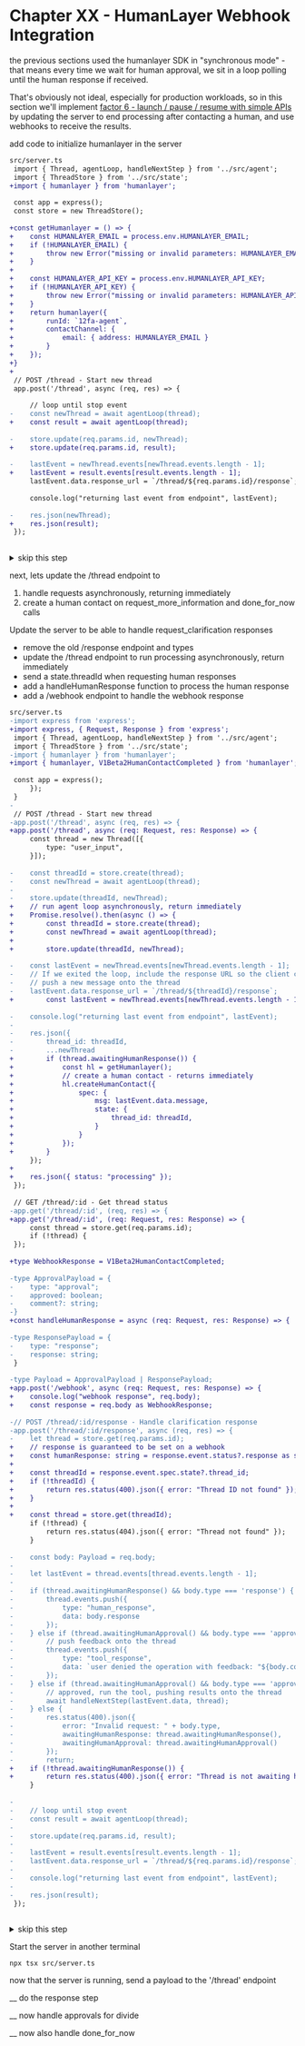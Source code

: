 # Chapter XX - HumanLayer Webhook Integration

the previous sections used the humanlayer SDK in "synchronous mode" - that 
means every time we wait for human approval, we sit in a loop 
polling until the human response if received.

That's obviously not ideal, especially for production workloads,
so in this section we'll implement [factor 6 - launch / pause / resume with simple APIs](https://github.com/humanlayer/12-factor-agents/blob/main/content/factor-6-launch-pause-resume.md)
by updating the server to end processing after contacting a human, and use webhooks to receive the results. 


add code to initialize humanlayer in the server


```diff
src/server.ts
 import { Thread, agentLoop, handleNextStep } from '../src/agent';
 import { ThreadStore } from '../src/state';
+import { humanlayer } from 'humanlayer';
 
 const app = express();
 const store = new ThreadStore();
 
+const getHumanlayer = () => {
+    const HUMANLAYER_EMAIL = process.env.HUMANLAYER_EMAIL;
+    if (!HUMANLAYER_EMAIL) {
+        throw new Error("missing or invalid parameters: HUMANLAYER_EMAIL");
+    }
+
+    const HUMANLAYER_API_KEY = process.env.HUMANLAYER_API_KEY;
+    if (!HUMANLAYER_API_KEY) {
+        throw new Error("missing or invalid parameters: HUMANLAYER_API_KEY");
+    }
+    return humanlayer({
+        runId: `12fa-agent`,
+        contactChannel: {
+            email: { address: HUMANLAYER_EMAIL }
+        }
+    });
+}
+
 // POST /thread - Start new thread
 app.post('/thread', async (req, res) => {
     
     // loop until stop event
-    const newThread = await agentLoop(thread);
+    const result = await agentLoop(thread);
 
-    store.update(req.params.id, newThread);
+    store.update(req.params.id, result);
 
-    lastEvent = newThread.events[newThread.events.length - 1];
+    lastEvent = result.events[result.events.length - 1];
     lastEvent.data.response_url = `/thread/${req.params.id}/response`;
 
     console.log("returning last event from endpoint", lastEvent);
     
-    res.json(newThread);
+    res.json(result);
 });
 
```

<details>
<summary>skip this step</summary>

    cp ./walkthrough/12-1-server-init.ts src/server.ts

</details>

next, lets update the /thread endpoint to 
  
1. handle requests asynchronously, returning immediately
2. create a human contact on request_more_information and done_for_now calls


Update the server to be able to handle request_clarification responses

- remove the old /response endpoint and types
- update the /thread endpoint to run processing asynchronously, return immediately
- send a state.threadId when requesting human responses
- add a handleHumanResponse function to process the human response
- add a /webhook endpoint to handle the webhook response


```diff
src/server.ts
-import express from 'express';
+import express, { Request, Response } from 'express';
 import { Thread, agentLoop, handleNextStep } from '../src/agent';
 import { ThreadStore } from '../src/state';
-import { humanlayer } from 'humanlayer';
+import { humanlayer, V1Beta2HumanContactCompleted } from 'humanlayer';
 
 const app = express();
     });
 }
-
 // POST /thread - Start new thread
-app.post('/thread', async (req, res) => {
+app.post('/thread', async (req: Request, res: Response) => {
     const thread = new Thread([{
         type: "user_input",
     }]);
     
-    const threadId = store.create(thread);
-    const newThread = await agentLoop(thread);
-    
-    store.update(threadId, newThread);
+    // run agent loop asynchronously, return immediately
+    Promise.resolve().then(async () => {
+        const threadId = store.create(thread);
+        const newThread = await agentLoop(thread);
+        
+        store.update(threadId, newThread);
 
-    const lastEvent = newThread.events[newThread.events.length - 1];
-    // If we exited the loop, include the response URL so the client can
-    // push a new message onto the thread
-    lastEvent.data.response_url = `/thread/${threadId}/response`;
+        const lastEvent = newThread.events[newThread.events.length - 1];
 
-    console.log("returning last event from endpoint", lastEvent);
-
-    res.json({ 
-        thread_id: threadId,
-        ...newThread 
+        if (thread.awaitingHumanResponse()) {
+            const hl = getHumanlayer();
+            // create a human contact - returns immediately
+            hl.createHumanContact({
+                spec: {
+                    msg: lastEvent.data.message,
+                    state: {
+                        thread_id: threadId,
+                    }
+                }
+            });
+        }
     });
+
+    res.json({ status: "processing" });
 });
 
 // GET /thread/:id - Get thread status
-app.get('/thread/:id', (req, res) => {
+app.get('/thread/:id', (req: Request, res: Response) => {
     const thread = store.get(req.params.id);
     if (!thread) {
 });
 
+type WebhookResponse = V1Beta2HumanContactCompleted;
 
-type ApprovalPayload = {
-    type: "approval";
-    approved: boolean;
-    comment?: string;
-}
+const handleHumanResponse = async (req: Request, res: Response) => {
 
-type ResponsePayload = {
-    type: "response";
-    response: string;
 }
 
-type Payload = ApprovalPayload | ResponsePayload;
+app.post('/webhook', async (req: Request, res: Response) => {
+    console.log("webhook response", req.body);
+    const response = req.body as WebhookResponse;
 
-// POST /thread/:id/response - Handle clarification response
-app.post('/thread/:id/response', async (req, res) => {
-    let thread = store.get(req.params.id);
+    // response is guaranteed to be set on a webhook
+    const humanResponse: string = response.event.status?.response as string;
+
+    const threadId = response.event.spec.state?.thread_id;
+    if (!threadId) {
+        return res.status(400).json({ error: "Thread ID not found" });
+    }
+
+    const thread = store.get(threadId);
     if (!thread) {
         return res.status(404).json({ error: "Thread not found" });
     }
 
-    const body: Payload = req.body;
-
-    let lastEvent = thread.events[thread.events.length - 1];
-
-    if (thread.awaitingHumanResponse() && body.type === 'response') {
-        thread.events.push({
-            type: "human_response",
-            data: body.response
-        });
-    } else if (thread.awaitingHumanApproval() && body.type === 'approval' && !body.approved) {
-        // push feedback onto the thread
-        thread.events.push({
-            type: "tool_response",
-            data: `user denied the operation with feedback: "${body.comment}"`
-        });
-    } else if (thread.awaitingHumanApproval() && body.type === 'approval' && body.approved) {
-        // approved, run the tool, pushing results onto the thread
-        await handleNextStep(lastEvent.data, thread);
-    } else {
-        res.status(400).json({
-            error: "Invalid request: " + body.type,
-            awaitingHumanResponse: thread.awaitingHumanResponse(),
-            awaitingHumanApproval: thread.awaitingHumanApproval()
-        });
-        return;
+    if (!thread.awaitingHumanResponse()) {
+        return res.status(400).json({ error: "Thread is not awaiting human response" });
     }
 
-    
-    // loop until stop event
-    const result = await agentLoop(thread);
-
-    store.update(req.params.id, result);
-
-    lastEvent = result.events[result.events.length - 1];
-    lastEvent.data.response_url = `/thread/${req.params.id}/response`;
-
-    console.log("returning last event from endpoint", lastEvent);
-    
-    res.json(result);
 });
 
```

<details>
<summary>skip this step</summary>

    cp ./walkthrough/12a-server.ts src/server.ts

</details>

Start the server in another terminal

    npx tsx src/server.ts

now that the server is running, send a payload to the '/thread' endpoint


__ do the response step

__ now handle approvals for divide

__ now also handle done_for_now

